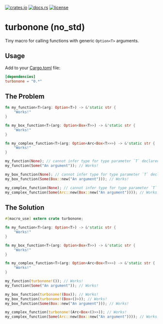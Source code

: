 [![crates.io](https://meritbadge.herokuapp.com/turbonone)](https://crates.io/crates/turbonone)
[![docs.rs](https://docs.rs/turbonone/badge.svg)](https://docs.rs/turbonone/)
[![license](https://img.shields.io/crates/l/turbonone)](https://github.com/WilliamVenner/turbonone/blob/master/LICENSE)

# turbonone (no_std)

Tiny macro for calling functions with generic `Option<T>` arguments.

## Usage

Add to your [Cargo.toml](https://doc.rust-lang.org/cargo/reference/manifest.html) file:

```toml
[dependencies]
turbonone = "0.*"
```

## The Problem

```rust
fn my_function<T>(arg: Option<T>) -> &'static str {
    "Works!"
}

fn my_box_function<T>(arg: Option<Box<T>>) -> &'static str {
    "Works!"
}

fn my_complex_function<T>(arg: Option<Arc<Box<T>>>) -> &'static str {
    "Works!"
}

my_function(None); // cannot infer type for type parameter `T` declared on the associated function `my_function`
my_function(Some("An argument")); // Works!

my_box_function(None); // cannot infer type for type parameter `T` declared on the associated function `my_box_function`
my_box_function(Some(Box::new("An argument"))); // Works!

my_complex_function(None); // cannot infer type for type parameter `T` declared on the associated function `my_complex_function`
my_complex_function(Some(Arc::new(Box::new("An argument")))); // Works!
```

## The Solution

```rust
#[macro_use] extern crate turbonone;

fn my_function<T>(arg: Option<T>) -> &'static str {
    "Works!"
}

fn my_box_function<T>(arg: Option<Box<T>>) -> &'static str {
    "Works!"
}

fn my_complex_function<T>(arg: Option<Arc<Box<T>>>) -> &'static str {
    "Works!"
}

my_function(turbonone!()); // Works!
my_function(Some("An argument")); // Works!

my_box_function(turbonone!(Box)); // Works!
my_box_function(turbonone!(Box<()>)); // Works!
my_box_function(Some(Box::new("An argument"))); // Works!

my_complex_function(turbonone!(Arc<Box<()>>)); // Works!
my_complex_function(Some(Arc::new(Box::new("An argument")))); // Works!
```
